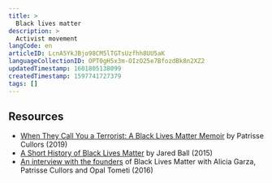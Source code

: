 ```yaml
---
title: >
  Black lives matter
description: >
  Activist movement
langCode: en
articleID: LcnA5YkJBjo98CM5lTGTsUzfhh8UU5aK
languageCollectionID: OPT0gH5x3m-OIzO25e7BfozdBk8n2XZ2
updatedTimestamp: 1601805138099
createdTimestamp: 1597741727379
tags: []
---
```


## Resources

-   [When They Call You a Terrorist: A Black Lives Matter Memoir](https://www.democracynow.org/2018/1/16/when_they_call_you_a_terrorist) by Patrisse Cullors (2019)
-   [A Short History of Black Lives Matter](https://www.youtube.com/watch?v=kCghDx5qN4s) by Jared Ball (2015)
-   [An interview with the founders](https://www.youtube.com/watch?v=tbicAmaXYtM) of Black Lives Matter with Alicia Garza, Patrisse Cullors and Opal Tometi (2016)